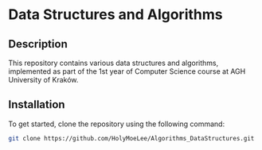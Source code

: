 # Data Structures and Algorithms

## Description
This repository contains various data structures and algorithms, implemented as part of the 1st year of Computer Science course at AGH University of Kraków.

## Installation
To get started, clone the repository using the following command:
```bash
git clone https://github.com/HolyMoeLee/Algorithms_DataStructures.git
